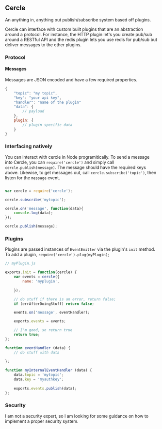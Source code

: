 ## Cercle

An anything in, anything out publish/subscribe system based off plugins. 

Cercle can interface with custom built plugins that are an abstraction around a protocol. For instance, the HTTP plugin let's you create pub/sub around a RESTful API and the redis plugin lets you use redis for pub/sub but deliver messages to the other plugins.

### Protocol

#### Messages

Messages are JSON encoded and have a few required properties.

```javascript
{
	"topic": "my topic",
	"key": "your api key",
	"handler": "name of the plugin"
	"data": {
		// payload
	},
	plugin: {
		// plugin specific data
	}
}
```

### Interfacing natively 

You can interact with cercle in Node programitically. To send a message into Cercle, you can `require('cercle')` and simply call `cercle.publish(message)`. The message should have the required keys above. Likewise, to get messages out, call `cercle.subscribe('topic')`, then listen for the `message` event.

```javascript

var cercle = require('cercle');

cercle.subscribe('mytopic');

cercle.on('message', function(data){
	console.log(data);
});

cercle.publish(message);

```

### Plugins

Plugins are passed instances of `EventEmitter` via the plugin's `init` method. To add a plugin, `require('cercle').plug(myPlugin)`;

```javascript
// myPlugin.js

exports.init = function(cercle) {
	var events = cercle({
		name: 'myplugin',
		
	});

	// do stuff if there is an error, return false;
	if (errAfterDoingStuff) return false;

	events.on('message', eventHandler);

	exports.events = events;

	// I'm good, so return true
	return true;
};

function eventHandler (data) {
	// do stuff with data
	
};

function myInternalEventHandler (data) {
	data.topic = 'mytopic';
	data.key = 'myauthkey';
	
	exports.events.publish(data);
};

```

### Security

I am not a security expert, so I am looking for some guidance on how to implement a proper security system.
